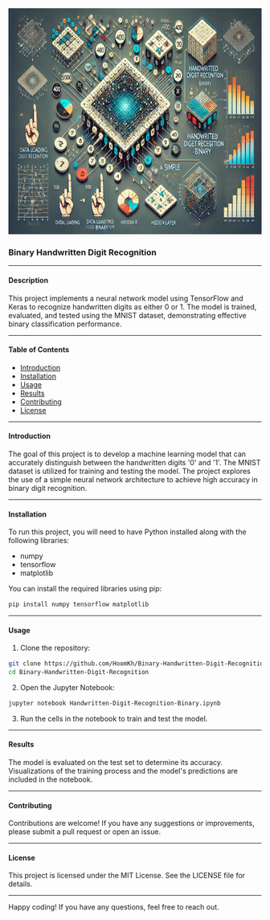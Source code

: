 <div style="text-align: center;">
    <img src="banner/banner.jpg" style="width:950px;height:450px;">
</div>

### Binary Handwritten Digit Recognition

---

#### Description

This project implements a neural network model using TensorFlow and Keras to recognize handwritten digits as either 0 or 1. The model is trained, evaluated, and tested using the MNIST dataset, demonstrating effective binary classification performance.

---

#### Table of Contents

- [Introduction](#introduction)
- [Installation](#installation)
- [Usage](#usage)
- [Results](#results)
- [Contributing](#contributing)
- [License](#license)

---

#### Introduction

The goal of this project is to develop a machine learning model that can accurately distinguish between the handwritten digits '0' and '1'. The MNIST dataset is utilized for training and testing the model. The project explores the use of a simple neural network architecture to achieve high accuracy in binary digit recognition.

---

#### Installation

To run this project, you will need to have Python installed along with the following libraries:

- numpy
- tensorflow
- matplotlib

You can install the required libraries using pip:

```bash
pip install numpy tensorflow matplotlib
```

---

#### Usage

1. Clone the repository:

```bash
git clone https://github.com/HoomKh/Binary-Handwritten-Digit-Recognition.git
cd Binary-Handwritten-Digit-Recognition
```

2. Open the Jupyter Notebook:

```bash
jupyter notebook Handwritten-Digit-Recognition-Binary.ipynb
```

3. Run the cells in the notebook to train and test the model.

---

#### Results

The model is evaluated on the test set to determine its accuracy. Visualizations of the training process and the model's predictions are included in the notebook.

---

#### Contributing

Contributions are welcome! If you have any suggestions or improvements, please submit a pull request or open an issue.

---

#### License

This project is licensed under the MIT License. See the LICENSE file for details.

---

Happy coding! If you have any questions, feel free to reach out.
